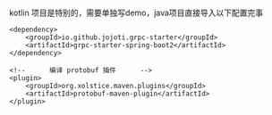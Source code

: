 #          

kotlin 项目是特别的，需要单独写demo，java项目直接导入以下配置完事

```        
<dependency>
    <groupId>io.github.jojoti.grpc-starter</groupId>
    <artifactId>grpc-starter-spring-boot2</artifactId>
</dependency>

<!--      编译 protobuf 插件      -->
<plugin>
    <groupId>org.xolstice.maven.plugins</groupId>
    <artifactId>protobuf-maven-plugin</artifactId>
</plugin>

```


